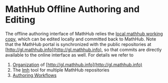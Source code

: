 # MathHub Offline Authoring and Editing

The offline authoring interface of MathHub relies the [local mathhub working copy](lmhwc), which can be edited locally and committed back to MathHub. Note that the MathHub portal is synchronized with the public repositories at [http://gl.mathhub.info](http://gl.mathhub.info), so that commits are directly available to the online interface as well. For details we refer to

1.  [Organization](gl-organization) of [http://gl.mathhub.info](http://gl.mathhub.info)
2.  The [lmh](lmh) tool for multiple MathHub repositories
3.  [Authoring Workflows](lmh-workflows)
